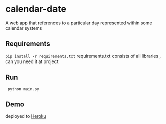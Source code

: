 # calendar-date
A web app that references to a particular day represented within some calendar systems


## Requirements
 `pip install -r requirements.txt`
 requirements.txt consists of all libraries , can you need it at project
## Run
 ` python main.py`
 
## Demo
 deployed to [Heroku](https://calendar-date.herokuapp.com/?lang=ara,en)
 